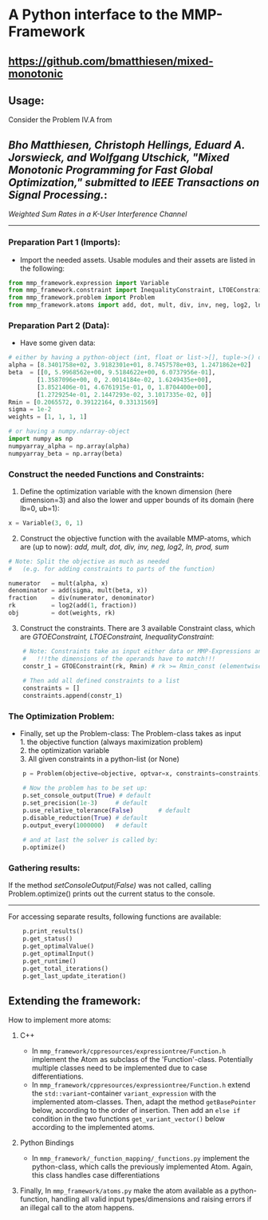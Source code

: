 # A Python interface to the MMP-Framework
 https://github.com/bmatthiesen/mixed-monotonic
---
## Usage:

Consider the Problem IV.A from

_Bho Matthiesen, Christoph Hellings, Eduard A. Jorswieck, and Wolfgang
Utschick, "Mixed Monotonic Programming for Fast Global Optimization,"
submitted to IEEE  Transactions on Signal Processing._:
---
_Weighted Sum Rates in a K-User Interference Channel_

---


### Preparation Part 1 (Imports):
* Import the needed assets. Usable modules and their assets are listed in the following:

```Python 
from mmp_framework.expression import Variable
from mmp_framework.constraint import InequalityConstraint, LTOEConstraint, GTOEConstraint
from mmp_framework.problem import Problem
from mmp_framework.atoms import add, dot, mult, div, inv, neg, log2, ln, prod, sum
```

### Preparation Part 2 (Data):
* Have some given data:

```Python
# either by having a python-object (int, float or list->[], tuple->() of int or floats) :
alpha = [8.3401758e+02, 3.9182301e+01, 8.7457578e+03, 1.2471862e+02]
beta  = [[0, 5.9968562e+00, 9.5184622e+00, 6.0737956e-01],
        [1.3587096e+00, 0, 2.0014184e-02, 1.6249435e+00],
        [3.8521406e-01, 4.6761915e-01, 0, 1.8704400e+00],
        [1.2729254e-01, 2.1447293e-02, 3.1017335e-02, 0]]
Rmin = [0.2065572, 0.39122164, 0.33131569]
sigma = 1e-2
weights = [1, 1, 1, 1]

# or having a numpy.ndarray-object
import numpy as np
numpyarray_alpha = np.array(alpha)
numpyarray_beta = np.array(beta)
```

### Construct the needed Functions and Constraints:
1. Define the optimization variable with the known dimension (here dimension=3)
and also the lower and upper bounds of its domain (here lb=0, ub=1):
```Python
x = Variable(3, 0, 1)
```
  
2. Construct the objective function with the available MMP-atoms, which are (up to now):
    _add, mult, dot, div, inv, neg, log2, ln, prod, sum_
```Python
# Note: Split the objective as much as needed
#   (e.g. for adding constraints to parts of the function)

numerator   = mult(alpha, x)
denominator = add(sigma, mult(beta, x))
fraction    = div(numerator, denominator)
rk          = log2(add(1, fraction))
obj         = dot(weights, rk)
```

3. Construct the constraints. There are 3 available Constraint class,
which are _GTOEConstraint, LTOEConstraint, InequalityConstraint_:
```Python
    # Note: Constraints take as input either data or MMP-Expressions and
    #   !!!the dimensions of the operands have to match!!!
    constr_1 = GTOEConstraint(rk, Rmin) # rk >= Rmin_const (elementwise)
    
    # Then add all defined constraints to a list
    constraints = []
    constraints.append(constr_1)
```

### The Optimization Problem:
*  Finally, set up the Problem-class:
     The Problem-class takes as input\
       1. the objective function (always maximization problem)\
       2. the optimization variable\
       3. All given constraints in a python-list (or None)
```Python
    p = Problem(objective=objective, optvar=x, constraints=constraints)

    # Now the problem has to be set up:
    p.set_console_output(True) # default
    p.set_precision(1e-3)     # default
    p.use_relative_tolerance(False)       # default
    p.disable_reduction(True) # default
    p.output_every(1000000)   # default
    
    # and at last the solver is called by:
    p.optimize()
```

### Gathering results:
If the method _setConsoleOutput(False)_ was not called, 
calling Problem.optimize() prints out the current status to the console.

---
For accessing separate results, following functions are available:

```Python
    p.print_results()
    p.get_status()
    p.get_optimalValue()
    p.get_optimalInput()
    p.get_runtime()
    p.get_total_iterations()
    p.get_last_update_iteration()
```


## Extending the framework:

How to implement more atoms:
1. C++
   * In `mmp_framework/cppresources/expressiontree/Function.h`
   implement the Atom as subclass of the 'Function'-class. Potentially multiple
   classes need to be implemented due to case differentiations.
   * In `mmp_framework/cppresources/expressiontree/Function.h` extend the `std::variant`-container `variant_expression`
    with the implemented atom-classes. Then, adapt the method `getBasePointer` below, according to
    the order of insertion. Then add an `else if` condition in the two functions `get_variant_vector()`
    below according to the implemented atoms.
2. Python Bindings
   * In `mmp_framework/_function_mapping/_functions.py`
        implement the python-class, which calls the previously implemented Atom.
        Again, this class handles case differentiations

2. Finally, In `mmp_framework/atoms.py` make the atom available
as a python-function, handling all valid input types/dimensions and
raising errors if an illegal call to the atom happens.
